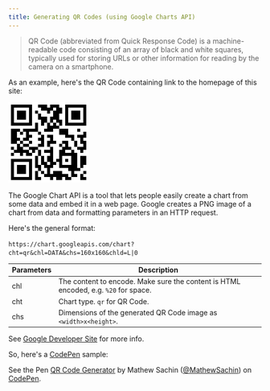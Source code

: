 ```yaml
---
title: Generating QR Codes (using Google Charts API)
---
```


>QR Code (abbreviated from Quick Response Code) is a machine-readable code consisting of an array of black and white squares, typically used for storing URLs or other information for reading by the camera on a smartphone.

As an example, here's the QR Code containing link to the homepage of this site:

![QR Code](/images/qr.png)

The Google Chart API is a tool that lets people easily create a chart from some data and embed it in a web page.
Google creates a PNG image of a chart from data and formatting parameters in an HTTP request.

Here's the general format:

`https://chart.googleapis.com/chart?cht=qr&chl=DATA&chs=160x160&chld=L|0`

Parameters | Description
-----------|---------------
chl        | The content to encode. Make sure the content is HTML encoded, e.g. `%20` for space.
cht        | Chart type. `qr` for QR Code.
chs        | Dimensions of the generated QR Code image as `<width>x<height>`.

See [Google Developer Site](https://developers.google.com/chart/infographics/docs/qr_codes) for more info.

So, here's a [CodePen](https://codepen.io) sample:

<p data-height="443" data-theme-id="0" data-slug-hash="LxPzob" data-default-tab="js,result" data-user="MathewSachin" data-embed-version="2" data-pen-title="QR Code Generator" class="codepen">See the Pen <a href="http://codepen.io/MathewSachin/pen/LxPzob/">QR Code Generator</a> by Mathew Sachin (<a href="http://codepen.io/MathewSachin">@MathewSachin</a>) on <a href="http://codepen.io">CodePen</a>.</p>
<script async src="https://production-assets.codepen.io/assets/embed/ei.js"></script>
